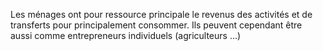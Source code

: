Les ménages ont pour ressource principale le revenus des activités et de transferts pour principalement consommer. Ils peuvent cependant être aussi comme entrepreneurs individuels (agriculteurs ...)